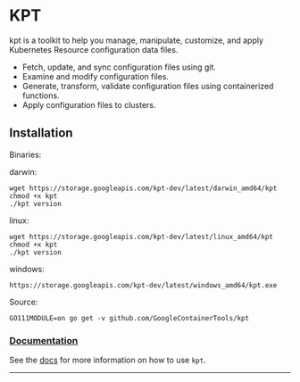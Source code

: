 # KPT

kpt is a toolkit to help you manage, manipulate, customize, and apply Kubernetes Resource configuration data files.

- Fetch, update, and sync configuration files using git.
- Examine and modify configuration files.
- Generate, transform, validate configuration files using containerized functions.
- Apply configuration files to clusters.

## Installation

Binaries:

darwin:

    wget https://storage.googleapis.com/kpt-dev/latest/darwin_amd64/kpt
    chmod +x kpt
    ./kpt version

linux:

    wget https://storage.googleapis.com/kpt-dev/latest/linux_amd64/kpt
    chmod +x kpt
    ./kpt version

windows:

    https://storage.googleapis.com/kpt-dev/latest/windows_amd64/kpt.exe

Source:

    GO111MODULE=on go get -v github.com/GoogleContainerTools/kpt

### [Documentation](googlecontainertools.github.io/kpt)

See the [docs](docs/README.md) for more information on how to use `kpt`.


---------------------
